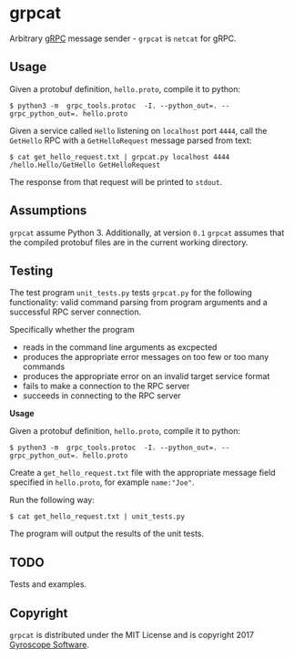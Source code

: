 # grpcat

Arbitrary [gRPC](https://www.grpc.io) message sender - `grpcat` is `netcat` for gRPC. 

Usage
-----

Given a protobuf definition, `hello.proto`, compile it to python:

`$ python3 -m  grpc_tools.protoc  -I. --python_out=. --grpc_python_out=. hello.proto`

Given a service called `Hello` listening on `localhost` port `4444`, call the `GetHello`
RPC with a `GetHelloRequest` message parsed from text:

`$ cat get_hello_request.txt | grpcat.py localhost 4444 /hello.Hello/GetHello GetHelloRequest`

The response from that request will be printed to `stdout`.

Assumptions
-----------

`grpcat` assume Python 3. Additionally, at version `0.1` `grpcat` assumes that the compiled protobuf files are in the current working directory.

Testing
----
The test program `unit_tests.py` tests `grpcat.py` for the following functionality: valid command parsing from program arguments and a successful RPC server connection. 

Specifically whether the program

- reads in the command line arguments as excpected
- produces the appropriate error messages on too few or too many commands
- produces the appropriate error on an invalid target service format
- fails to make a connection to the RPC server
- succeeds in connecting to the RPC server

**Usage**

Given a protobuf definition, `hello.proto`, compile it to python:

`$ python3 -m  grpc_tools.protoc  -I. --python_out=. --grpc_python_out=. hello.proto`

Create a `get_hello_request.txt` file with the appropriate message field specified in `hello.proto`, for example `name:"Joe"`. 

Run the following way:

`$ cat get_hello_request.txt | unit_tests.py`

The program will output the results of the unit tests. 


TODO
----

Tests and examples.

Copyright
---------

`grpcat` is distributed under the MIT License and is copyright 2017 [Gyroscope Software](https://www.gyroscope.cc).
